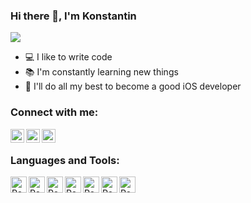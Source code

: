 ### Hi there 👋, I'm Konstantin

![](https://komarev.com/ghpvc/?username=iosconstantine)

- 💻 I like to write code
- 📚 I'm constantly learning new things
- 💪 I'll do all my best to become a good iOS developer

### Connect with me:

[<img align="left" alt="VladKalachev | Instagram" width="22px" src="https://cdn-icons-png.flaticon.com/128/1409/1409946.png" />][instagram]
[<img align="left" alt="VladKalachev | VK" width="22px" src="https://cdn-icons.flaticon.com/png/512/2504/premium/2504953.png?token=exp=1643566111~hmac=e76a90eeb60185cc19ad10466d7c6dad" />][vk]
[<img align="left" alt="VladKalachev | Telegram" width="22px" src="https://cdn-icons.flaticon.com/png/512/2504/premium/2504941.png?token=exp=1646175587~hmac=b6950e58f8ad959351084c33403f8808" />][telegram]

<br />

### Languages and Tools:

<img align="left" alt="React" width="26px" src="https://assets-global.website-files.com/61bafbcefbbcefbabc858991/61e542fd0bc9434f13fedaee_Swift.png" />
<img align="left" alt="React" width="26px" src="https://assets-global.website-files.com/61bafbcefbbcefbabc858991/61e542fd0bc94384f8fedaf1_xcode.png" />
<img align="left" alt="React" width="26px" src="https://cdn.freebiesupply.com/logos/large/2x/cocoapods-logo-png-transparent.png" />
<img align="left" alt="React" width="26px" src="https://i0.wp.com/intopsite.ru/wp-content/uploads/2018/03/git.png" />
<img align="left" alt="React" width="26px" src="https://assets-global.website-files.com/61bafbcefbbcefbabc858991/61e542fd0bc943656efedaf8_iTunes%20Connect.png" />
<img align="left" alt="React" width="26px" src="https://assets-global.website-files.com/61bafbcefbbcefbabc858991/61e542fd0bc943f06dfedafa_json_blue.png" />
<img align="left" alt="React" width="26px" src="https://assets-global.website-files.com/61bafbcefbbcefbabc858991/61e542fd0bc9433be4fedaf5_realmio.svg" />


[instagram]: https://www.instagram.com/constantine_tishchenko
[vk]: https://vk.com/iosconstantine
[Telegram]: https://t.me/iosconstantine
<br />
